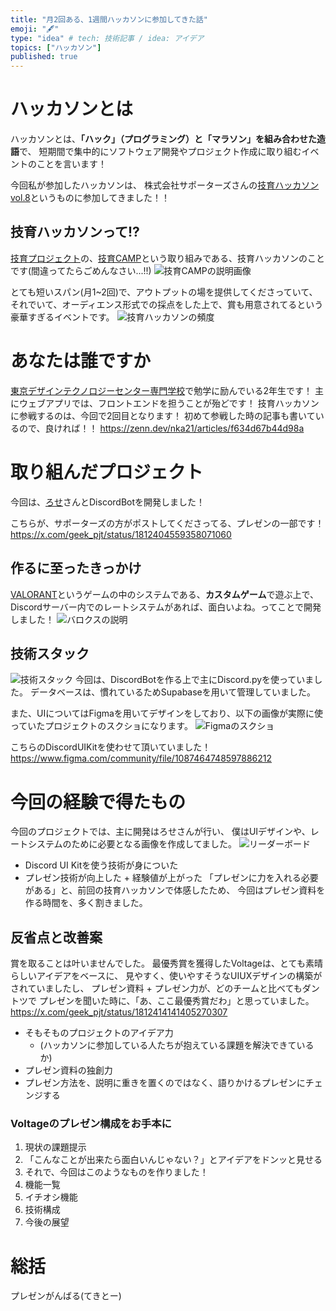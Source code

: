 ```yaml
---
title: "月2回ある、1週間ハッカソンに参加してきた話"
emoji: "🖋"
type: "idea" # tech: 技術記事 / idea: アイデア
topics: ["ハッカソン"]
published: true
---
```


# ハッカソンとは
ハッカソンとは、**「ハック」（プログラミング）と「マラソン」を組み合わせた造語**で、
短期間で集中的にソフトウェア開発やプロジェクト作成に取り組むイベントのことを言います！

今回私が参加したハッカソンは、
株式会社サポーターズさんの[技育ハッカソンvol.8](https://talent.supporterz.jp/events/0b816851-12b8-4d66-9b38-1238d1cc86e5/?utm_source=next&utm_medium=geekcamp)というものに参加してきました！！

## 技育ハッカソンって!?
[技育プロジェクト](https://talent.supporterz.jp/geekpjt/)の、[技育CAMP](https://talent.supporterz.jp/geekcamp/)という取り組みである、技育ハッカソンのことです(間違ってたらごめんなさい...!!)
![技育CAMPの説明画像](/articles/assets/4671840dc4f77f/技育CAMP.png)

とても短いスパン(月1~2回)で、アウトプットの場を提供してくださっていて、
それでいて、オーディエンス形式での採点をした上で、賞も用意されてるという豪華すぎるイベントです。
![技育ハッカソンの頻度](/articles/assets/4671840dc4f77f/技育ハッカソン.png)

# あなたは誰ですか
[東京デザインテクノロジーセンター専門学校](https://www.tech.ac.jp/)で勉学に励んでいる2年生です！
主にウェブアプリでは、フロントエンドを担うことが殆どです！
技育ハッカソンに参戦するのは、今回で2回目となります！
初めて参戦した時の記事も書いているので、良ければ！！
https://zenn.dev/nka21/articles/f634d67b44d98a

# 取り組んだプロジェクト
今回は、[ろせ](https://x.com/Roseu_7)さんとDiscordBotを開発しました！

こちらが、サポーターズの方がポストしてくださってる、プレゼンの一部です！
https://x.com/geek_pjt/status/1812404559358071060

## 作るに至ったきっかけ
[VALORANT](https://playvalorant.com/ja-jp/)というゲームの中のシステムである、**カスタムゲーム**で遊ぶ上で、
Discordサーバー内でのレートシステムがあれば、面白いよね。ってことで開発しました！
![バロクスの説明](/articles/assets/4671840dc4f77f/バロクスの説明.png)
## 技術スタック
![技術スタック](/articles/assets/4671840dc4f77f/技術スタック.png)
今回は、DiscordBotを作る上で主にDiscord.pyを使っていました。
データベースは、慣れているためSupabaseを用いて管理していました。

また、UIについてはFigmaを用いてデザインをしており、以下の画像が実際に使っていたプロジェクトのスクショになります。
![Figmaのスクショ](/articles/assets/4671840dc4f77f/Figmaのスクショ.png)

こちらのDiscordUIKitを使わせて頂いていました！
https://www.figma.com/community/file/1087464748597886212

# 今回の経験で得たもの
今回のプロジェクトでは、主に開発はろせさんが行い、
僕はUIデザインや、レートシステムのために必要となる画像を作成してました。
![リーダーボード](/articles/assets/4671840dc4f77f/リーダーボード.png)

- Discord UI Kitを使う技術が身についた
- プレゼン技術が向上した + 経験値が上がった
「プレゼンに力を入れる必要がある」と、前回の技育ハッカソンで体感したため、
今回はプレゼン資料を作る時間を、多く割きました。

## 反省点と改善案
賞を取ることは叶いませんでした。
最優秀賞を獲得したVoltageは、とても素晴らしいアイデアをベースに、
見やすく、使いやすそうなUIUXデザインの構築がされていましたし、
プレゼン資料 + プレゼン力が、どのチームと比べてもダントツで
プレゼンを聞いた時に、「あ、ここ最優秀賞だわ」と思っていました。
https://x.com/geek_pjt/status/1812414141405270307

- そもそものプロジェクトのアイデア力
  - (ハッカソンに参加している人たちが抱えている課題を解決できているか)
- プレゼン資料の独創力
- プレゼン方法を、説明に重きを置くのではなく、語りかけるプレゼンにチェンジする

### Voltageのプレゼン構成をお手本に
1. 現状の課題提示
2. 「こんなことが出来たら面白いんじゃない？」とアイデアをドンッと見せる
3. それで、今回はこのようなものを作りました！
4. 機能一覧
5. イチオシ機能
6. 技術構成
7. 今後の展望

# 総括
プレゼンがんばる(てきとー)
